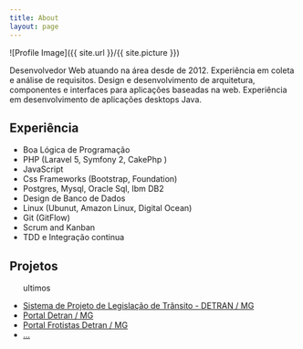 ```yaml
---
title: About
layout: page
---
```

![Profile Image]({{ site.url }}/{{ site.picture }})

<p>Desenvolvedor Web atuando na área desde de 2012. 
Experiência em coleta e análise de requisitos. 
Design e desenvolvimento de arquitetura, componentes e interfaces para aplicações baseadas na web. 
Experiência em desenvolvimento de aplicações desktops Java.</p>

<h2>Experiência</h2>

<ul class="skill-list">
    <li>Boa Lógica de Programação</li>
	<li>PHP (Laravel 5, Symfony 2, CakePhp )</li>
	<li>JavaScript</li>
	<li>Css Frameworks (Bootstrap, Foundation)</li>
	<li>Postgres, Mysql, Oracle Sql, Ibm DB2</li>
	<li>Design de Banco de Dados</li>
	<li>Linux (Ubunut, Amazon Linux, Digital Ocean)</li>
	<li>Git (GitFlow)</li>
	<li>Scrum and Kanban</li>
	<li>TDD e Integração continua</li>
</ul>

<h2>Projetos</h2>

<ul class="skill-list">
    <p>ultimos</p>
	<li>
	    <a href="http://g1.globo.com/minas-gerais/videos/t/mgtv-1-edicao/v/novo-sistema-para-prova-de-legislacao-do-detran-mg-comeca-a-funcionar-nesta-segunda/5316112/">Sistema de Projeto de Legislação de Trânsito - DETRAN / MG</a>
	</li>
	<li>
	    <a href="https://www.detran.mg.gov.br/">Portal Detran / MG</a>
	</li>
	<li>
	    <a href="">Portal Frotistas Detran / MG</a>
	</li>
	<li>
	    <a href="">...</a>
	</li>
</u
